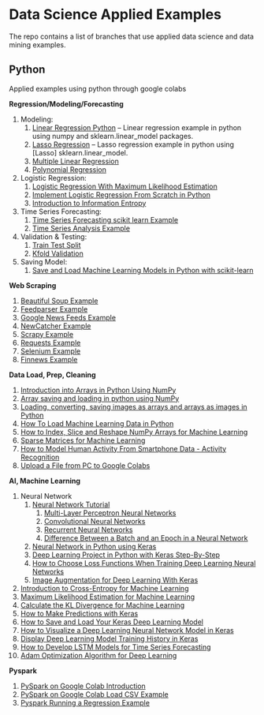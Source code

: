 # Data Science Applied Examples

The repo contains a list of branches that use applied data science and data mining examples.

## Python 
Applied examples using python through google colabs

**Regression/Modeling/Forecasting**

1.	Modeling:
     1. [Linear Regression Python](https://github.com/jgamel/learn_n_dev/blob/python_modeling_forecasting/linear_regression_basic_example.ipynb) – Linear regression example in python using numpy and sklearn.linear_model packages.
     2. [Lasso Regression](https://github.com/jgamel/learn_n_dev/blob/python_modeling_forecasting/Lasso_Regression_Example.ipynb) – Lasso regression example in python using [Lasso] sklearn.linear_model. 
     3. [Multiple Linear Regression](https://github.com/jgamel/learn_n_dev/blob/python_ds_examples/multiple_linear_regression_example.ipynb)
     4. [Polynomial Regression](https://github.com/jgamel/learn_n_dev/blob/python_ds_examples/polynomial_regression_example.ipynb)
2.	Logistic Regression:
     1.	[Logistic Regression With Maximum Likelihood Estimation](https://github.com/jgamel/learn_n_dev/blob/python_modeling_forecasting/Logistic_Regression_with_MLE.ipynb)
     2. [Implement Logistic Regression From Scratch in Python](https://github.com/jgamel/learn_n_dev/blob/python_modeling_forecasting/Logistic_Regression_From_Scratch.ipynb)
     3. [Introduction to Information Entropy](https://github.com/jgamel/learn_n_dev/blob/python_modeling_forecasting/information_Entropy.ipynb)
3.	Time Series Forecasting:
     1. [Time Series Forecasting scikit learn Example](https://github.com/jgamel/learn_n_dev/blob/python_ds_examples/time_series_forecasting_scikit_learn.ipynb)
     2. [Time Series Analysis Example](https://github.com/jgamel/learn_n_dev/blob/python_ds_examples/Time_Series_Analysis_Example.ipynb)
4.	Validation & Testing:
     1. [Train Test Split](https://github.com/jgamel/learn_n_dev/blob/python_ds_examples/train_test_split_example.ipynb)
     2. [Kfold Validation](https://github.com/jgamel/learn_n_dev/blob/python_modeling_forecasting/kfold_validation_example.ipynb)  
5.	Saving Model:
     1. [Save and Load Machine Learning Models in Python with scikit-learn](https://github.com/jgamel/learn_n_dev/blob/python_modeling_forecasting/save_load_model_scikit_learn.ipynb)

**Web Scraping**
1.	[Beautiful Soup Example](https://github.com/jgamel/learn_n_dev/blob/python_web_scrapping/BeautifulSoup_example.ipynb)
2.	[Feedparser Example](https://github.com/jgamel/learn_n_dev/blob/python_web_scrapping/Feedparser_example.ipynb)
3.	[Google News Feeds Example](https://github.com/jgamel/learn_n_dev/blob/python_web_scrapping/GoogleNews_example.ipynb)
4.	[NewCatcher Example](https://github.com/jgamel/learn_n_dev/blob/python_web_scrapping/NewsCatcher_example.ipynb)
5.	[Scrapy Example](https://github.com/jgamel/learn_n_dev/blob/python_web_scrapping/scrapy_example.ipynb)
6.	[Requests Example](https://github.com/jgamel/learn_n_dev/blob/python_web_scrapping/Requests_example.ipynb)
7.	[Selenium Example](https://github.com/jgamel/learn_n_dev/blob/python_web_scrapping/selenium_example.ipynb)
8.	[Finnews Example](https://github.com/jgamel/learn_n_dev/blob/python_web_scrapping/finnews_example.ipynb)

**Data Load, Prep, Cleaning**
1.	[Introduction into Arrays in Python Using NumPy](https://github.com/jgamel/learn_n_dev/blob/data_prep_cleaning/NumPy_Arrays_Example.ipynb)
2.	[Array saving and loading in python using NumPy](https://github.com/jgamel/learn_n_dev/blob/data_prep_cleaning/numpy_file_inout_example.ipynb)
3.	[Loading, converting, saving images as arrays and arrays as images in Python](https://github.com/jgamel/learn_n_dev/blob/python_data_prep_cleaning/image_to_array_example.ipynb)
4.	[How To Load Machine Learning Data in Python](https://github.com/jgamel/learn_n_dev/blob/python_data_prep_cleaning/Load_ML_Data_Python.ipynb)
5.	[How to Index, Slice and Reshape NumPy Arrays for Machine Learning](https://github.com/jgamel/learn_n_dev/blob/python_data_prep_cleaning/numpy_array_reshape_index.ipynb)
6.	[Sparse Matrices for Machine Learning](https://github.com/jgamel/learn_n_dev/blob/python_data_prep_cleaning/sparse_matices_for_ML.ipynb)
7.	[How to Model Human Activity From Smartphone Data - Activity Recognition](https://github.com/jgamel/learn_n_dev/blob/python_data_prep_cleaning/Data_Prep_Histograms_Example.ipynb)
8.	[Upload a File from PC to Google Colabs](https://github.com/jgamel/learn_n_dev/blob/python_data_prep_cleaning/Upload_A_File_From_PC.ipynb)

**AI, Machine Learning**
1.	Neural Network
     1. [Neural Network Tutorial](https://github.com/jgamel/learn_n_dev/blob/python_machine_learning/Neural_Network_Tutorial.ipynb)
          1. [Multi-Layer Perceptron Neural Networks](https://github.com/jgamel/learn_n_dev/blob/python_machine_learning/Multi_Layer_Perceptron_Neural_Networks_Tutorial.ipynb)
          2. [Convolutional Neural Networks](https://github.com/jgamel/learn_n_dev/blob/python_machine_learning/Convolutional_Neural_Networks_Tutorial.ipynb)
          3. [Recurrent Neural Networks](https://github.com/jgamel/learn_n_dev/blob/python_machine_learning/Recurrent_Neural_Networks_Tutorial.ipynb)
          4. [Difference Between a Batch and an Epoch in a Neural Network](https://github.com/jgamel/learn_n_dev/blob/python_machine_learning/Batch_vs_Epoch_diff.ipynb)
     2. [Neural Network in Python using Keras](https://github.com/jgamel/learn_n_dev/blob/python_machine_learning/Neural_Network_Keras_Example.ipynb)
     3. [Deep Learning Project in Python with Keras Step-By-Step](https://github.com/jgamel/learn_n_dev/blob/python_machine_learning/simple_deep_learning_python_keras.ipynb)
     4. [How to Choose Loss Functions When Training Deep Learning Neural Networks](https://github.com/jgamel/learn_n_dev/blob/python_machine_learning/Choose_Loss_Functions_Example.ipynb)
     5. [Image Augmentation for Deep Learning With Keras](https://github.com/jgamel/learn_n_dev/blob/python_machine_learning/Image_Augmentation.ipynb)
2.	[Introduction to Cross-Entropy for Machine Learning](https://github.com/jgamel/learn_n_dev/blob/python_machine_learning/Cross_Entropy.ipynb)
3.	[Maximum Likelihood Estimation for Machine Learning](https://github.com/jgamel/learn_n_dev/blob/python_machine_learning/MLE_for_ML_Tutorial.ipynb)
4.	[Calculate the KL Divergence for Machine Learning](https://github.com/jgamel/learn_n_dev/blob/python_machine_learning/KL_Divergence.ipynb)
5.	[How to Make Predictions with Keras](https://github.com/jgamel/learn_n_dev/blob/python_machine_learning/make_predictions_with_keras.ipynb)
6.	[How to Save and Load Your Keras Deep Learning Model](https://github.com/jgamel/learn_n_dev/blob/python_machine_learning/save_load_model_keras.ipynb)
7.	[How to Visualize a Deep Learning Neural Network Model in Keras](https://github.com/jgamel/learn_n_dev/blob/python_machine_learning/Visualize_Neural_Network_Model_Keras.ipynb)
8.	[Display Deep Learning Model Training History in Keras](https://github.com/jgamel/learn_n_dev/blob/python_machine_learning/Model_Visual_Keras.ipynb)
9.	[How to Develop LSTM Models for Time Series Forecasting](https://github.com/jgamel/learn_n_dev/blob/python_machine_learning/LSTM_TimeSeries_Forecasting.ipynb)
10.	[Adam Optimization Algorithm for Deep Learning](https://github.com/jgamel/learn_n_dev/blob/python_machine_learning/Adam_Optimization.ipynb)

**Pyspark**
1.	[PySpark on Google Colab Introduction](https://github.com/jgamel/learn_n_dev/blob/PySpark/PySpark_Intro_Example.ipynb)
2.	[PySpark on Google Colab Load CSV Example](https://github.com/jgamel/learn_n_dev/blob/PySpark/pyspark_loading_csv.ipynb)
3.	[Pyspark Running a Regression Example](https://github.com/jgamel/learn_n_dev/blob/PySpark/Linear_Regression_Pyspark_Example.ipynb)




